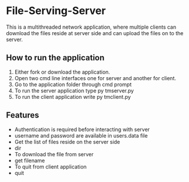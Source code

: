 # File-Serving-Server
This is a multithreaded network application, where multiple clients can download the files reside at server side and can upload the files on to the server.

## How to run the application
1. Either fork or download the application.
2. Open two cmd line interfaces one for server and another for client.
3. Go to the application folder through cmd prompt
4. To run the server application type py tmserver.py
5. To run the client application write py tmclient.py

## Features
- Authentication is required before interacting with server
 - username and password are available in users.data file
- Get the list of files reside on the server side
 - dir
- To download the file from server
 - get filename
- To quit from client application
 - quit
